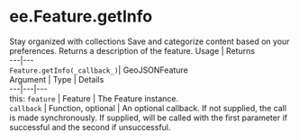  
#  ee.Feature.getInfo
Stay organized with collections  Save and categorize content based on your preferences. 
Returns a description of the feature.
Usage | Returns  
---|---  
`Feature.getInfo(_callback_)`|  GeoJSONFeature  
Argument | Type | Details  
---|---|---  
this: `feature` | Feature | The Feature instance.  
`callback` | Function, optional | An optional callback. If not supplied, the call is made synchronously. If supplied, will be called with the first parameter if successful and the second if unsuccessful.  
